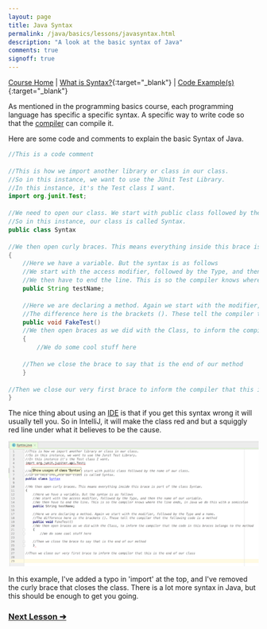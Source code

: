 ```yaml
---
layout: page
title: Java Syntax
permalink: /java/basics/lessons/javasyntax.html
description: "A look at the basic syntax of Java"
comments: true
signoff: true
---
```

[Course Home](../../course) \| [What is Syntax?](/programming/lessons/syntax){:target="_blank"} \| [Code Example(s)](https://github.com/FriendlyTester/Free-Java-Basics-Course/blob/master/src/test/java/javalessons/A_Syntax.java){:target="_blank"}

As mentioned in the programming basics course, each programming language has specific a specific syntax. A specific way to write code so that the [compiler](/programming/lessons/compiler) can compile it.

Here are some code and comments to explain the basic Syntax of Java.

```java
//This is a code comment

//This is how we import another library or class in our class.
//So in this instance, we want to use the JUnit Test Library.
//In this instance, it's the Test class I want.
import org.junit.Test;

//We need to open our class. We start with public class followed by the name of our class.
//So in this instance, our class is called Syntax.
public class Syntax

//We then open curly braces. This means everything inside this brace is part of the class Syntax.
{
    //Here we have a variable. But the syntax is as follows
    //We start with the access modifier, followed by the Type, and then the name of our variable.
    //We then have to end the line. This is so the compiler knows where the line ends, in Java we do this with a semicolon
    public String testName;

    //Here we are declaring a method. Again we start with the modifier, followed by the Type and a name.
    //The difference here is the brackets (). These tell the compiler that the following code is a method
    public void FakeTest()
    //We then open braces as we did with the Class, to inform the compiler that the code in this braces belongs to the method
    {
        //We do some cool stuff here

    //Then we close the brace to say that is the end of our method
    }

//Then we close our very first brace to inform the compiler that this is the end of our class
}

```

The nice thing about using an [IDE](/programming/lessons/ides) is that if you get this syntax wrong it will usually tell you. So in IntelliJ, it will make the class red and but a squiggly red line under what it believes to be the cause.

![IntelliJ Syntax Errors](/images/course/intellijsyntaxerror.png)

In this example, I've added a typo in 'import' at the top, and I've removed the curly brace that closes the class.
There is a lot more syntax in Java, but this should be enough to get you going.

### [Next Lesson &#10132;](../lessons/usinglibraries)